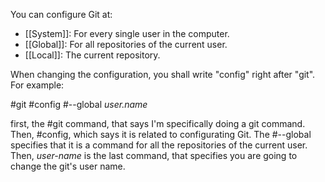 You can configure Git at:

- [[System]]: For every single user in the computer.
- [[Global]]: For all repositories of the current user.
- [[Local]]: The current repository.

When changing the configuration, you shall write "config" right after "git". For example:
 
#git #config #--global _user.name_

first, the #git command, that says I'm specifically doing a git command. Then, #config, which says it is related to configurating Git. The #--global specifies that it is a command for all the repositories of the current user. Then, _user-name_ is the last command, that specifies you are going to change the git's user name. 